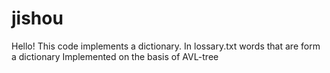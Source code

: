 # jishou
Hello! This code implements a dictionary. In lossary.txt words that are form a dictionary 
Implemented on the basis of AVL-tree
